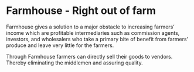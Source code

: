 # Farmhouse - Right out of farm

Farmhouse gives a solution to a major obstacle to increasing farmers’ income which are profitable intermediaries such as commission agents, investors, and wholesalers who take a primary bite of benefit from farmers’ produce and leave very little for the farmers.


Through Farmhouse farmers can directly sell their goods to vendors. Thereby eliminating the middlemen and assuring quality.
